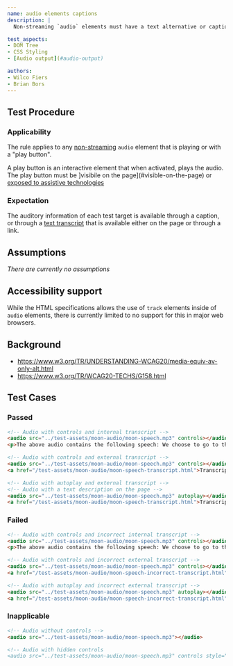 ```yaml
---
name: audio elements captions
description: |
  Non-streaming `audio` elements must have a text alternative or captions for all included auditory information.

test_aspects:
- DOM Tree
- CSS Styling
- [Audio output](#audio-output)

authors:
- Wilco Fiers
- Brian Bors
---
```


## Test Procedure

### Applicability

The rule applies to any [non-streaming](#non-streaming-media-element) `audio` element that is playing or with a "play button".

A play button is an interactive element that when activated, plays the audio. The play button must be ]visibile on the page](#visible-on-the-page) or [exposed to assistive technologies](#exposed-to-assistive-technologies)

### Expectation

The auditory information of each test target is available through a caption, or through a [text transcript](#text-transcript) that is available either on the page or through a link.

## Assumptions

*There are currently no assumptions*

## Accessibility support

While the HTML specifications allows the use of `track` elements inside of `audio` elements, there is currently limited to no support for this in major web browsers.

## Background

- https://www.w3.org/TR/UNDERSTANDING-WCAG20/media-equiv-av-only-alt.html
- https://www.w3.org/TR/WCAG20-TECHS/G158.html

## Test Cases

### Passed

```html
<!-- Audio with controls and internal transcript -->
<audio src="../test-assets/moon-audio/moon-speech.mp3" controls></audio>
<p>The above audio contains the following speech: We choose to go to the moon in this decade and do the other things, not because they are easy, but because they are hard, because that goal will serve to organize and measure the best of our energies and skills, because that challenge is one that we are willing to accept, one we are unwilling to postpone, and one which we intend to win, and the others, too.</p>
```

```html
<!-- Audio with controls and external transcript -->
<audio src="../test-assets/moon-audio/moon-speech.mp3" controls></audio>
<a href="/test-assets/moon-audio/moon-speech-transcript.html">Transcript</p>
```

```html (no-iframe)
<!-- Audio with autoplay and external transcript -->
<!-- Audio with a text description on the page -->
<audio src="../test-assets/moon-audio/moon-speech.mp3" autoplay></audio>
<a href="/test-assets/moon-audio/moon-speech-transcript.html">Transcript</p>
```

### Failed

```html
<!-- Audio with controls and incorrect internal transcript -->
<audio src="../test-assets/moon-audio/moon-speech.mp3" controls></audio>
<p>The above audio contains the following speech: We choose to go to the cheese in this decade and do the other things, not because they are easy, but because they are hard, because that goal will serve to organize and measure the best of our energies and skills, because that challenge is one that we are willing to accept, one we are unwilling to postpone, and one which we intend to win, and the others, too.</p>
```

```html
<!-- Audio with controls and incorrect external transcript -->
<audio src="../test-assets/moon-audio/moon-speech.mp3" controls></audio>
<a href="/test-assets/moon-audio/moon-speech-incorrect-transcript.html">Transcript</p>
```

```html (no-iframe)
<!-- Audio with autoplay and incorrect external transcript -->
<audio src="../test-assets/moon-audio/moon-speech.mp3" autoplay></audio>
<a href="/test-assets/moon-audio/moon-speech-incorrect-transcript.html">Transcript</p>
```

### Inapplicable

```html
<!-- Audio without controls -->
<audio src="../test-assets/moon-audio/moon-speech.mp3"></audio>
```

```html
<!-- Audio with hidden controls
<audio src="../test-assets/moon-audio/moon-speech.mp3" controls style="display: none;"></audio>
```
